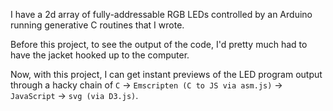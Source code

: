 I have a 2d array of fully-addressable RGB LEDs controlled by an Arduino running generative C routines that I wrote.

Before this project, to see the output of the code, I'd pretty much had to have the jacket hooked up to the computer.

Now, with this project, I can get instant previews of the LED program output through a hacky chain of `C` -> `Emscripten (C to JS via asm.js)` -> `JavaScript` -> `svg (via D3.js)`.

